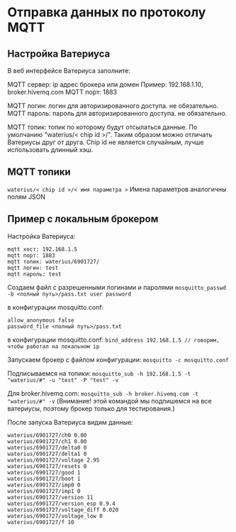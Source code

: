 # Отправка данных по протоколу MQTT

## Настройка Ватериуса

В веб интерфейсе Ватериуса заполните: 

MQTT сервер: ip адрес брокера или домен
Пример: 192.168.1.10, broker.hivemq.com
MQTT порт: 1883

MQTT логин: логин для авторизированного доступа. не обязательно.
MQTT пароль: пароль для авторизированного доступа. не обязательно.

MQTT топик: топик по которому будут отсылаться данные.
По умолчанию "waterius/< chip id >/". 
Таким образом можно отличать Ватериусы друг от друга. Chip id не является случайным, лучше использовать длинный хэш.

## MQTT топики
`waterius/< chip id >/< имя параметра >`
Именa параметров аналогичны полям JSON

## Пример с локальным брокером
Настройка Ватериуса:
```
mqtt хост: 192.168.1.5
mqtt порт: 1883
mqtt топик: waterius/6901727/
mqtt логин: test
mqtt пароль: test 
```

Создаем файл с разрешенными логинами и паролями
`mosquitto_passwd -b <полный путь>/pass.txt user password`

в конфигурации mosquitto.conf:
```
allow_anonymous false
password_file <полный путь>/pass.txt
```

в конфигурации mosquitto.conf:
`bind_address 192.168.1.5 // говорим, чтобы работал на локальном ip`

Запускаем брокер с файлом конфигурации:
`mosquitto -c mosquitto.conf`


Подписываемся на топики:
`mosquitto_sub -h 192.168.1.5 -t "waterius/#" -u "test" -P "test" -v`

Для broker.hivemq.com:
`mosquitto_sub -h broker.hivemq.com -t "waterius/#" -v`
(Внимание! этой командой мы подпишемся на все ватериусы, поэтому брокер только для тестирования.)

После запуска Ватериуса видим данные:
```
waterius/6901727/ch0 0.00
waterius/6901727/ch1 0.00
waterius/6901727/delta0 0
waterius/6901727/delta1 0
waterius/6901727/voltage 2.95
waterius/6901727/resets 0
waterius/6901727/good 1
waterius/6901727/boot 1
waterius/6901727/imp0 0
waterius/6901727/imp1 0
waterius/6901727/version 11
waterius/6901727/version_esp 0.9.4
waterius/6901727/voltage_diff 0.020
waterius/6901727/voltage_low 0
waterius/6901727/f 10
```
